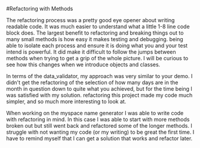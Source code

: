 #Refactoring with Methods

The refactoring process was a pretty good eye opener about writing readable
code. It was much easier to understand what a little 1-8 line code block does.
The largest benefit to refactoring and breaking things out to many small
methods is how easy it makes testing and debugging.  being able to isolate
each process and ensure it is doing what you and your test intend is powerful.
It did make it difficult to follow the jumps between methods when trying to get
a grip of the whole picture. I will be curious to see how this changes when we
introduce objects and classes.

In terms of the data_validator, my approach was very similar to your
demo. I didn't get the refactoring of the selection of how many days are in the
month in question down to quite what you achieved, but for the time being I was
satisfied with my solution. refactoring this project made my code much simpler,
and so much more interesting to look at.

When working on the myspace name generator I was able to write code with
refactoring in mind.  In this case I was able to start with more methods broken
out but still went back and refactored some of the longer methods. I struggle
with not wanting my code (or my writing) to be great the first time. I have to
remind myself that I can get a solution that works and refactor later.
